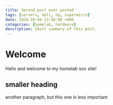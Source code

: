 ```yaml
---
title: Second post ever posted
tags: [servers, dell, hp, supermicro]
date: 2024-10-04 13:50:00 +800
categories: [homelab, hardware]
description: Short summary of this post.
---
```


# Welcome

Hello and welcome to my homelab soc site!

## smaller heading

another paragraph, but this one is less important
